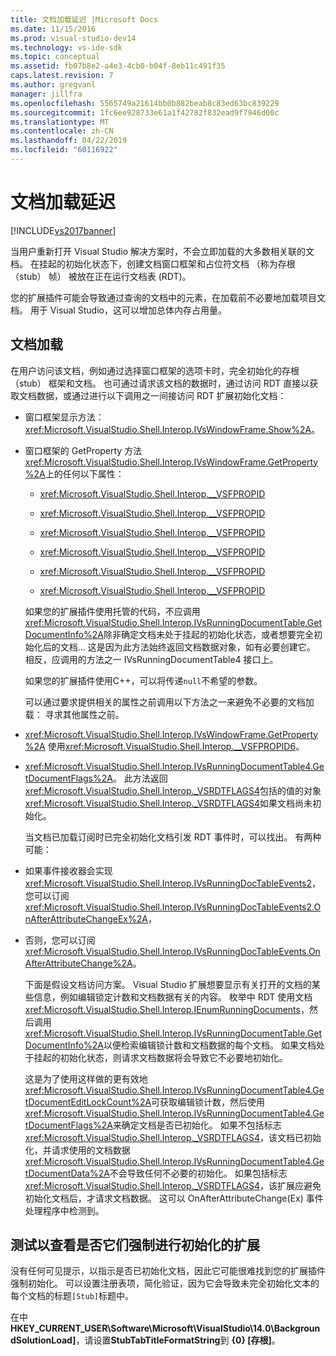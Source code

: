 ```yaml
---
title: 文档加载延迟 |Microsoft Docs
ms.date: 11/15/2016
ms.prod: visual-studio-dev14
ms.technology: vs-ide-sdk
ms.topic: conceptual
ms.assetid: fb07b8e2-a4e3-4cb0-b04f-8eb11c491f35
caps.latest.revision: 7
ms.author: gregvanl
manager: jillfra
ms.openlocfilehash: 5565749a21614bb0b882beab8c83ed63bc839229
ms.sourcegitcommit: 1fc6ee928733e61a1f42782f832ead9f7946d00c
ms.translationtype: MT
ms.contentlocale: zh-CN
ms.lasthandoff: 04/22/2019
ms.locfileid: "60116922"
---
```

# <a name="delayed-document-loading"></a>文档加载延迟
[!INCLUDE[vs2017banner](../../includes/vs2017banner.md)]

当用户重新打开 Visual Studio 解决方案时，不会立即加载的大多数相关联的文档。 在挂起的初始化状态下，创建文档窗口框架和占位符文档 （称为存根 （stub） 帧） 被放在正在运行文档表 (RDT)。  
  
 您的扩展插件可能会导致通过查询的文档中的元素，在加载前不必要地加载项目文档。 用于 Visual Studio，这可以增加总体内存占用量。  
  
## <a name="document-loading"></a>文档加载  
 在用户访问该文档，例如通过选择窗口框架的选项卡时，完全初始化的存根 （stub） 框架和文档。 也可通过请求该文档的数据时，通过访问 RDT 直接以获取文档数据，或通过进行以下调用之一间接访问 RDT 扩展初始化文档：  
  
- 窗口框架显示方法： <xref:Microsoft.VisualStudio.Shell.Interop.IVsWindowFrame.Show%2A>。  
  
- 窗口框架的 GetProperty 方法<xref:Microsoft.VisualStudio.Shell.Interop.IVsWindowFrame.GetProperty%2A>上的任何以下属性：  
  
  - <xref:Microsoft.VisualStudio.Shell.Interop.__VSFPROPID>  
  
  - <xref:Microsoft.VisualStudio.Shell.Interop.__VSFPROPID>  
  
  - <xref:Microsoft.VisualStudio.Shell.Interop.__VSFPROPID>  
  
  - <xref:Microsoft.VisualStudio.Shell.Interop.__VSFPROPID>  
  
  - <xref:Microsoft.VisualStudio.Shell.Interop.__VSFPROPID>  
  
  - <xref:Microsoft.VisualStudio.Shell.Interop.__VSFPROPID>  
  
  如果您的扩展插件使用托管的代码，不应调用<xref:Microsoft.VisualStudio.Shell.Interop.IVsRunningDocumentTable.GetDocumentInfo%2A>除非确定文档未处于挂起的初始化状态，或者想要完全初始化后的文档... 这是因为此方法始终返回文档数据对象，如有必要创建它。 相反，应调用的方法之一 IVsRunningDocumentTable4 接口上。  
  
  如果您的扩展插件使用C++，可以将传递`null`不希望的参数。  
  
  可以通过要求提供相关的属性之前调用以下方法之一来避免不必要的文档加载： 寻求其他属性之前。  
  
- <xref:Microsoft.VisualStudio.Shell.Interop.IVsWindowFrame.GetProperty%2A> 使用<xref:Microsoft.VisualStudio.Shell.Interop.__VSFPROPID6>。  
  
- <xref:Microsoft.VisualStudio.Shell.Interop.IVsRunningDocumentTable4.GetDocumentFlags%2A>。 此方法返回<xref:Microsoft.VisualStudio.Shell.Interop._VSRDTFLAGS4>包括的值的对象<xref:Microsoft.VisualStudio.Shell.Interop._VSRDTFLAGS4>如果文档尚未初始化。  
  
  当文档已加载订阅时已完全初始化文档引发 RDT 事件时，可以找出。 有两种可能：  
  
- 如果事件接收器会实现<xref:Microsoft.VisualStudio.Shell.Interop.IVsRunningDocTableEvents2>，您可以订阅<xref:Microsoft.VisualStudio.Shell.Interop.IVsRunningDocTableEvents2.OnAfterAttributeChangeEx%2A>，  
  
- 否则，您可以订阅<xref:Microsoft.VisualStudio.Shell.Interop.IVsRunningDocTableEvents.OnAfterAttributeChange%2A>。  
  
  下面是假设文档访问方案。 Visual Studio 扩展想要显示有关打开的文档的某些信息，例如编辑锁定计数和文档数据有关的内容。 枚举中 RDT 使用文档<xref:Microsoft.VisualStudio.Shell.Interop.IEnumRunningDocuments>，然后调用<xref:Microsoft.VisualStudio.Shell.Interop.IVsRunningDocumentTable.GetDocumentInfo%2A>以便检索编辑锁计数和文档数据的每个文档。 如果文档处于挂起的初始化状态，则请求文档数据将会导致它不必要地初始化。  
  
  这是为了使用这样做的更有效地<xref:Microsoft.VisualStudio.Shell.Interop.IVsRunningDocumentTable4.GetDocumentEditLockCount%2A>可获取编辑锁计数，然后使用<xref:Microsoft.VisualStudio.Shell.Interop.IVsRunningDocumentTable4.GetDocumentFlags%2A>来确定文档是否已初始化。 如果不包括标志<xref:Microsoft.VisualStudio.Shell.Interop._VSRDTFLAGS4>，该文档已初始化，并请求使用的文档数据<xref:Microsoft.VisualStudio.Shell.Interop.IVsRunningDocumentTable4.GetDocumentData%2A>不会导致任何不必要的初始化。 如果包括标志<xref:Microsoft.VisualStudio.Shell.Interop._VSRDTFLAGS4>，该扩展应避免初始化文档后，才请求文档数据。 这可以 OnAfterAttributeChange(Ex) 事件处理程序中检测到。  
  
## <a name="testing-extensions-to-see-if-they-force-initialization"></a>测试以查看是否它们强制进行初始化的扩展  
 没有任何可见提示，以指示是否已初始化文档，因此它可能很难找到您的扩展插件强制初始化。 可以设置注册表项，简化验证，因为它会导致未完全初始化文本的每个文档的标题`[Stub]`标题中。  
  
 在中**HKEY_CURRENT_USER\Software\Microsoft\VisualStudio\14.0\BackgroundSolutionLoad]**，请设置**StubTabTitleFormatString**到 **{0} [存根]**。
